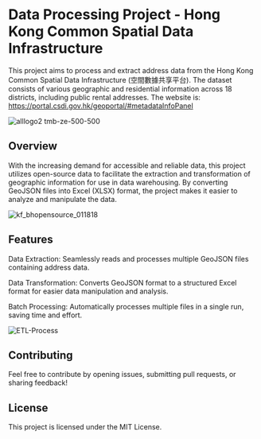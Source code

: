 # Data Processing Project - Hong Kong Common Spatial Data Infrastructure

This project aims to process and extract address data from the Hong Kong Common Spatial Data Infrastructure (空間數據共享平台). The dataset consists of various geographic and residential information across 18 districts, including public rental addresses. The website is: https://portal.csdi.gov.hk/geoportal/#metadataInfoPanel

![alllogo2 tmb-ze-500-500](https://github.com/user-attachments/assets/25c01767-03bf-42e0-b2b5-e18402dbec5b)

## Overview
With the increasing demand for accessible and reliable data, this project utilizes open-source data to facilitate the extraction and transformation of geographic information for use in data warehousing. By converting GeoJSON files into Excel (XLSX) format, the project makes it easier to analyze and manipulate the data.

![kf_bhopensource_011818](https://github.com/user-attachments/assets/6974ff0f-e5b3-45b9-a6b0-fe225a24b37f)


## Features
Data Extraction: Seamlessly reads and processes multiple GeoJSON files containing address data.

Data Transformation: Converts GeoJSON format to a structured Excel format for easier data manipulation and analysis.

Batch Processing: Automatically processes multiple files in a single run, saving time and effort.

![ETL-Process](https://github.com/user-attachments/assets/0d3bd947-1a24-4217-af4c-3787daa3e4de)

## Contributing
Feel free to contribute by opening issues, submitting pull requests, or sharing feedback!

## License
This project is licensed under the MIT License.

